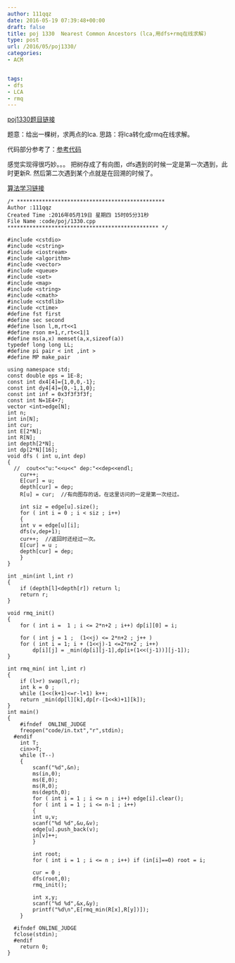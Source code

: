 ```yaml
---
author: 111qqz
date: 2016-05-19 07:39:48+00:00
draft: false
title: poj 1330  Nearest Common Ancestors (lca,用dfs+rmq在线求解)
type: post
url: /2016/05/poj1330/
categories:
- ACM


tags:
- dfs
- LCA
- rmq
---
```


[poj1330题目链接](http://poj.org/problem?id=1330)

题意：给出一棵树，求两点的lca.
思路：将lca转化成rmq在线求解。

代码部分参考了：[参考代码](http://www.cppblog.com/abilitytao/archive/2009/09/21/96886.html)

感觉实现得很巧妙。。。
把树存成了有向图，dfs遇到的时候一定是第一次遇到，此时更新R.
然后第二次遇到某个点就是在回溯的时候了。



[算法学习链接](http://dongxicheng.org/structure/lca-rmq/)

 

    
    /* ***********************************************
    Author :111qqz
    Created Time :2016年05月19日 星期四 15时05分31秒
    File Name :code/poj/1330.cpp
    ************************************************ */
    
    #include <cstdio>
    #include <cstring>
    #include <iostream>
    #include <algorithm>
    #include <vector>
    #include <queue>
    #include <set>
    #include <map>
    #include <string>
    #include <cmath>
    #include <cstdlib>
    #include <ctime>
    #define fst first
    #define sec second
    #define lson l,m,rt<<1
    #define rson m+1,r,rt<<1|1
    #define ms(a,x) memset(a,x,sizeof(a))
    typedef long long LL;
    #define pi pair < int ,int >
    #define MP make_pair
    
    using namespace std;
    const double eps = 1E-8;
    const int dx4[4]={1,0,0,-1};
    const int dy4[4]={0,-1,1,0};
    const int inf = 0x3f3f3f3f;
    const int N=1E4+7;
    vector <int>edge[N];
    int n;
    int in[N];
    int cur;
    int E[2*N];
    int R[N];
    int depth[2*N];
    int dp[2*N][16];
    void dfs ( int u,int dep)
    {
      //  cout<<"u:"<<u<<" dep:"<<dep<<endl;
        cur++;
        E[cur] = u;
        depth[cur] = dep;
        R[u] = cur;  //有向图存的话，在这里访问的一定是第一次经过。
    
        int siz = edge[u].size();
        for ( int i = 0 ; i < siz ; i++)
        {
    	int v = edge[u][i];
    	dfs(v,dep+1);
    	cur++;  //返回时还经过一次。
    	E[cur] = u ;
    	depth[cur] = dep;
        }
    }
    
    int _min(int l,int r)
    {
        if (depth[l]<depth[r]) return l;
        return r;
    }
    
    void rmq_init()
    {
        for ( int i =  1 ; i <= 2*n+2 ; i++) dp[i][0] = i;
    
        for ( int j = 1 ;  (1<<j) <= 2*n+2 ; j++ )
    	for ( int i = 1; i + (1<<j)-1 <=2*n+2 ; i++)
    	    dp[i][j] = _min(dp[i][j-1],dp[i+(1<<(j-1))][j-1]);
    }
    
    int rmq_min( int l,int r)
    {
        if (l>r) swap(l,r);
        int k = 0 ;
        while (1<<(k+1)<=r-l+1) k++;
        return _min(dp[l][k],dp[r-(1<<k)+1][k]);
    }
    int main()
    {
    	#ifndef  ONLINE_JUDGE 
    	freopen("code/in.txt","r",stdin);
      #endif
    	int T;
    	cin>>T;
    	while (T--)
    	{
    	    scanf("%d",&n);
    	    ms(in,0);
    	    ms(E,0);
    	    ms(R,0);
    	    ms(depth,0);
    	    for ( int i = 1 ; i <= n ; i++) edge[i].clear();
    	    for ( int i = 1 ; i <= n-1 ; i++)
    	    {
    		int u,v;
    		scanf("%d %d",&u,&v);
    		edge[u].push_back(v);
    		in[v]++;
    	    }
    
    	    int root;
    	    for ( int i = 1 ; i <= n ; i++) if (in[i]==0) root = i;
    	    
    	    cur = 0 ;
    	    dfs(root,0);
    	    rmq_init();
    
    	    int x,y;
    	    scanf("%d %d",&x,&y);
    	    printf("%d\n",E[rmq_min(R[x],R[y])]);
    	}
    
      #ifndef ONLINE_JUDGE  
      fclose(stdin);
      #endif
        return 0;
    }
    



